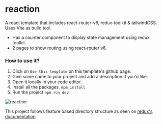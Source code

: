 # reaction
A react template that includes react-router-v6, redux-toolkit &amp; tailwindCSS. Uses Vite as build tool.

- Has a counter component to display state management using redux toolkit
- 2 pages to show routing using react-router v6.

### How to use it?
1. Click on ```Use this template``` on this template's github page.
2. Give some name to your project and add a description if you'd like.
3. Open it locally in your code editor.
4. Install all the packages.
``` npm install ```
5. Run the project
``` npm run dev ``` 

![reaction](https://user-images.githubusercontent.com/25450571/132997144-51e6c9da-9c5d-41c6-b5e2-490263a30f23.jpg)

This project follows feature based directory structure as seen on [redux's documentation](https://redux.js.org/tutorials/essentials/part-2-app-structure)
